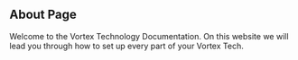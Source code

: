 ## About Page

Welcome to the Vortex Technology Documentation.
On this website we will lead you through how to set up every part of your Vortex Tech.
